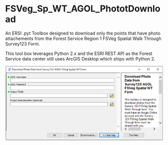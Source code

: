 # FSVeg_Sp_WT_AGOL_PhototDownload
An ERSI .pyt Toolbox designed to download only the points 
that have photo attachements from the Forest Service Region 1 
FSVeg Spatial Walk Through Survey123 Form. 

This tool box leverages Python 2.x and the ESRI REST API as the
Forest Service data center still uses ArcGIS Desktop 
which ships with Python 2. 

![Picture of ESRI pyt toolbox](images/Toolbox.PNG?raw=true)
